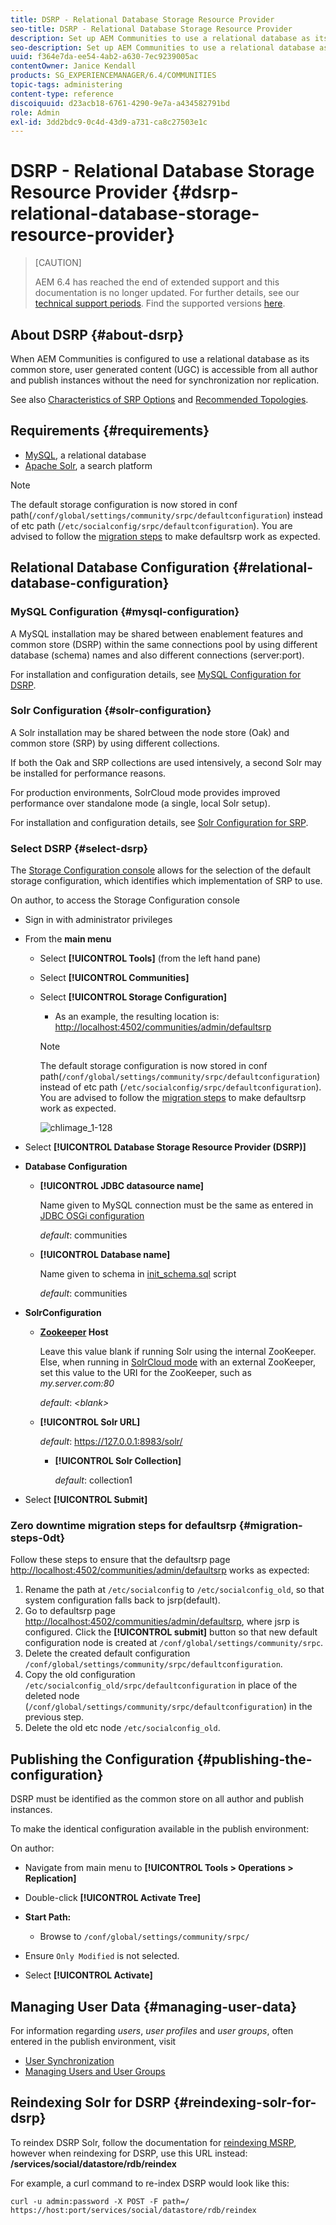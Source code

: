 ```yaml
---
title: DSRP - Relational Database Storage Resource Provider
seo-title: DSRP - Relational Database Storage Resource Provider
description: Set up AEM Communities to use a relational database as its common store
seo-description: Set up AEM Communities to use a relational database as its common store
uuid: f364e7da-ee54-4ab2-a630-7ec9239005ac
contentOwner: Janice Kendall
products: SG_EXPERIENCEMANAGER/6.4/COMMUNITIES
topic-tags: administering
content-type: reference
discoiquuid: d23acb18-6761-4290-9e7a-a434582791bd
role: Admin
exl-id: 3dd2bdc9-0c4d-43d9-a731-ca8c27503e1c
---
```

# DSRP - Relational Database Storage Resource Provider {#dsrp-relational-database-storage-resource-provider}

>[CAUTION]
>
>AEM 6.4 has reached the end of extended support and this documentation is no longer updated. For further details, see our [technical support periods](https://helpx.adobe.com/support/programs/eol-matrix.html). Find the supported versions [here](https://experienceleague.adobe.com/docs/).

## About DSRP {#about-dsrp}

When AEM Communities is configured to use a relational database as its common store, user generated content (UGC) is accessible from all author and publish instances without the need for synchronization nor replication.

See also [Characteristics of SRP Options](working-with-srp.md#characteristics-of-srp-options) and [Recommended Topologies](topologies.md).

## Requirements {#requirements}

* [MySQL](#mysql-configuration), a relational database
* [Apache Solr](#solr-configuration), a search platform

>[!NOTE]
>
>The default storage configuration is now stored in conf path(`/conf/global/settings/community/srpc/defaultconfiguration`) instead of etc path (`/etc/socialconfig/srpc/defaultconfiguration`). You are advised to follow the [migration steps](#migration-steps-0dt) to make defaultsrp work as expected.
>

## Relational Database Configuration {#relational-database-configuration}

### MySQL Configuration {#mysql-configuration}

A MySQL installation may be shared between enablement features and common store (DSRP) within the same connections pool by using different database (schema) names and also different connections (server:port).

For installation and configuration details, see [MySQL Configuration for DSRP](dsrp-mysql.md).

### Solr Configuration {#solr-configuration}

A Solr installation may be shared between the node store (Oak) and common store (SRP) by using different collections.

If both the Oak and SRP collections are used intensively, a second Solr may be installed for performance reasons.

For production environments, SolrCloud mode provides improved performance over standalone mode (a single, local Solr setup).

For installation and configuration details, see [Solr Configuration for SRP](solr.md).

### Select DSRP {#select-dsrp}

The [Storage Configuration console](srp-config.md) allows for the selection of the default storage configuration, which identifies which implementation of SRP to use.

On author, to access the Storage Configuration console

* Sign in with administrator privileges
* From the **main menu**

  * Select **[!UICONTROL Tools]** (from the left hand pane)
  * Select **[!UICONTROL Communities]**
  * Select **[!UICONTROL Storage Configuration]**

    * As an example, the resulting location is: [http://localhost:4502/communities/admin/defaultsrp](http://localhost:4502/communities/admin/defaultsrp)
    >[!NOTE]
    >
    >The default storage configuration is now stored in conf path(`/conf/global/settings/community/srpc/defaultconfiguration`) instead of etc path (`/etc/socialconfig/srpc/defaultconfiguration`). You are advised to follow the [migration steps](#migration-steps-0dt) to make defaultsrp work as expected.
    >

    ![chlimage_1-128](assets/chlimage_1-128.png)

* Select **[!UICONTROL Database Storage Resource Provider (DSRP)]**
* **Database Configuration**

  * **[!UICONTROL JDBC datasource name]**

      Name given to MySQL connection must be the same as entered in [JDBC OSGi configuration](dsrp-mysql.md#configurejdbcconnections)  

      *default*: communities
  
  * **[!UICONTROL Database name]**

      Name given to schema in [init_schema.sql](dsrp-mysql.md#obtain-the-sql-script) script

      *default*: communities

* **SolrConfiguration**

  * **[Zookeeper](https://cwiki.apache.org/confluence/display/solr/Using+ZooKeeper+to+Manage+Configuration+Files) Host** 
  
      Leave this value blank if running Solr using the internal ZooKeeper. Else, when running in [SolrCloud mode](solr.md#solrcloud-mode) with an external ZooKeeper, set this value to the URI for the ZooKeeper, such as *my.server.com:80*
  
      *default*: *&lt;blank&gt;*
  
  * **[!UICONTROL Solr URL]**

      *default*: https://127.0.0.1:8983/solr/
  
    * **[!UICONTROL Solr Collection]**

      *default*: collection1

* Select **[!UICONTROL Submit]**

### Zero downtime migration steps for defaultsrp {#migration-steps-0dt}

Follow these steps to ensure that the defaultsrp page [http://localhost:4502/communities/admin/defaultsrp](http://localhost:4502/communities/admin/defaultsrp) works as expected:

1. Rename the path at `/etc/socialconfig` to `/etc/socialconfig_old`, so that system configuration falls back to jsrp(default).
1. Go to defaultsrp page [http://localhost:4502/communities/admin/defaultsrp](http://localhost:4502/communities/admin/defaultsrp), where jsrp is configured. Click the **[!UICONTROL submit]** button so that new default configuration node is created at `/conf/global/settings/community/srpc`.
1. Delete the created default configuration `/conf/global/settings/community/srpc/defaultconfiguration`.
1. Copy the old configuration `/etc/socialconfig_old/srpc/defaultconfiguration` in place of the deleted node (`/conf/global/settings/community/srpc/defaultconfiguration`) in the previous step.
1. Delete the old etc node `/etc/socialconfig_old`.

## Publishing the Configuration {#publishing-the-configuration}

DSRP must be identified as the common store on all author and publish instances.

To make the identical configuration available in the publish environment:

On author:

* Navigate from main menu to **[!UICONTROL Tools > Operations > Replication]**
* Double-click **[!UICONTROL Activate Tree]**
* **Start Path:**

  * Browse to `/conf/global/settings/community/srpc/`

* Ensure `Only Modified` is not selected.
* Select **[!UICONTROL Activate]**

## Managing User Data {#managing-user-data}

For information regarding *users*, *user profiles* and *user groups*, often entered in the publish environment, visit

* [User Synchronization](sync.md)
* [Managing Users and User Groups](users.md)

## Reindexing Solr for DSRP {#reindexing-solr-for-dsrp}

To reindex DSRP Solr, follow the documentation for [reindexing MSRP](msrp.md#msrp-reindex-tool), however when reindexing for DSRP, use this URL instead: **/services/social/datastore/rdb/reindex**

For example, a curl command to re-index DSRP would look like this:

```shell
curl -u admin:password -X POST -F path=/ https://host:port/services/social/datastore/rdb/reindex
```
